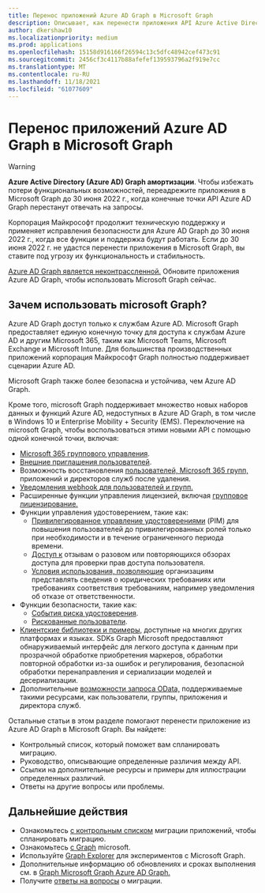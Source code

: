 ```yaml
---
title: Перенос приложений Azure AD Graph в Microsoft Graph
description: Описывает, как перенести приложения API Azure Active Directory (Azure AD) в API Microsoft Graph API.
author: dkershaw10
ms.localizationpriority: medium
ms.prod: applications
ms.openlocfilehash: 15158d916166f26594c13c5dfc48942cef473c91
ms.sourcegitcommit: 2456cf3c4117b88afefef139593796a2f919e7cc
ms.translationtype: MT
ms.contentlocale: ru-RU
ms.lasthandoff: 11/18/2021
ms.locfileid: "61077609"
---
```

# <a name="migrate-azure-ad-graph-apps-to-microsoft-graph"></a>Перенос приложений Azure AD Graph в Microsoft Graph

> [!WARNING]
> **Azure Active Directory (Azure AD) Graph амортизации**. Чтобы избежать потери функциональных возможностей, переадрежите приложения в Microsoft Graph до 30 июня 2022 г., когда конечные точки API Azure AD Graph перестанут отвечать на запросы.
>
> Корпорация Майкрософт продолжит техническую поддержку и применяет исправления безопасности для Azure AD Graph до 30 июня 2022 г., когда все функции и поддержка будут работать. Если до 30 июня 2022 г. не удастся перенести приложения в Microsoft Graph, вы ставите под угрозу их функциональность и стабильность.

[Azure AD Graph является неконтрассленной.](https://techcommunity.microsoft.com/t5/azure-active-directory-identity/update-your-applications-to-use-microsoft-authentication-library/ba-p/1257363) Обновите приложения Azure AD Graph, чтобы использовать Microsoft Graph сейчас.

## <a name="why-use-microsoft-graph"></a>Зачем использовать microsoft Graph?

Azure AD Graph доступ только к службам Azure AD. Microsoft Graph предоставляет единую конечную точку для доступа к службам Azure AD и другим Microsoft 365, таким как Microsoft Teams, Microsoft Exchange и Microsoft Intune. Для большинства производственных приложений корпорация Майкрософт Graph полностью поддерживает сценарии Azure AD.

Microsoft Graph также более безопасна и устойчива, чем Azure AD Graph.

Кроме того, microsoft Graph поддерживает множество новых наборов данных и функций Azure AD, недоступных в Azure AD Graph, в том числе в Windows 10 и Enterprise Mobility + Security (EMS). Переключение на microsoft Graph, чтобы воспользоваться этими новыми API с помощью одной конечной точки, включая:

- [Microsoft 365 группового управления](/graph/office365-groups-concept-overview).
- [Внешние приглашения пользователей](/graph/api/resources/invitation).
- Возможность восстановления [пользователей, Microsoft 365 групп,](/graph/api/resources/directory) приложений и директоров служб после удаления.
- [Уведомления webhook для пользователей и групп.](/graph/webhooks)
- Расширенные функции управления лицензией, включая [групповое лицензирование.](/graph/api/group-assignlicense)
- Функции управления удостоверением, такие как:
  - [Привилегированное управление удостоверениями](/graph/api/resources/privilegedidentitymanagement-root?view=graph-rest-beta&preserve-view=true) (PIM) для повышения пользователей до привилегированных ролей только при необходимости и в течение ограниченного периода времени.
  - [Доступ к](/graph/api/resources/accessreviewsv2-root) отзывам о разовом или повторяющихся обзорах доступа для проверки прав доступа пользователя.
  - [Условия использования, позволяющие](/graph/api/resources/agreement) организациям представлять сведения о юридических требованиях или требованиях соответствия требованиям, например уведомления об отказе от ответственности.
- Функции безопасности, такие как:
  - [События риска удостоверения](/graph/api/resources/riskdetection).
  - [Рискованные пользователи](/graph/api/resources/riskyuser).
- [Клиентские библиотеки и примеры,](/graph/) доступные на многих других платформах и языках. SDKs Graph Microsoft предоставляют обнаруживаемый интерфейс для легкого доступа к данным при прозрачной обработке приобретения маркеров, обработки повторной обработки из-за ошибок и регулирования, безопасной обработки перенаправления и сериализации моделей и десериализации.
- Дополнительные [возможности запроса OData,](/graph/query-parameters) поддерживаемые такими ресурсами, как пользователи, группы, приложения и директора служб.

Остальные статьи в этом разделе помогают перенести приложение из Azure AD Graph в Microsoft Graph. Вы найдете:

- Контрольный список, который поможет вам спланировать миграцию.
- Руководство, описывающие определенные различия между API.
- Ссылки на дополнительные ресурсы и примеры для иллюстрации определенных различий.
- Ответы на другие вопросы или проблемы.

## <a name="next-steps"></a>Дальнейшие действия

- Ознакомьтесь [с контрольным списком](migrate-azure-ad-graph-planning-checklist.md) миграции приложений, чтобы спланировать миграцию.
- Ознакомьтесь [с Graph](/graph/overview) microsoft.
- Используйте [Graph Explorer](https://aka.ms/ge) для экспериментов с Microsoft Graph.
- Дополнительные информацию об обновлениях и сроках выполнения см. в [Graph Microsoft Graph Azure AD Graph.](https://developer.microsoft.com/graph/blogs/microsoft-graph-or-azure-ad-graph/)
- Получите [ответы на вопросы](/graph/migrate-azure-ad-graph-faq) о миграции.